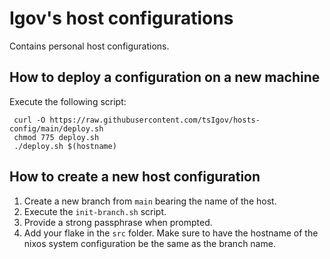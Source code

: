 # Igov's host configurations
Contains personal host configurations.

## How to deploy a configuration on a new machine
Execute the following script:
```
 curl -O https://raw.githubusercontent.com/tsIgov/hosts-config/main/deploy.sh
 chmod 775 deploy.sh
 ./deploy.sh $(hostname)
 ```

## How to create a new host configuration
1. Create a new branch from `main` bearing the name of the host.
2. Execute the `init-branch.sh` script.
3. Provide a strong passphrase when prompted.
4. Add your flake in the `src` folder. Make sure to have the hostname of the nixos system configuration be the same as the branch name. 
